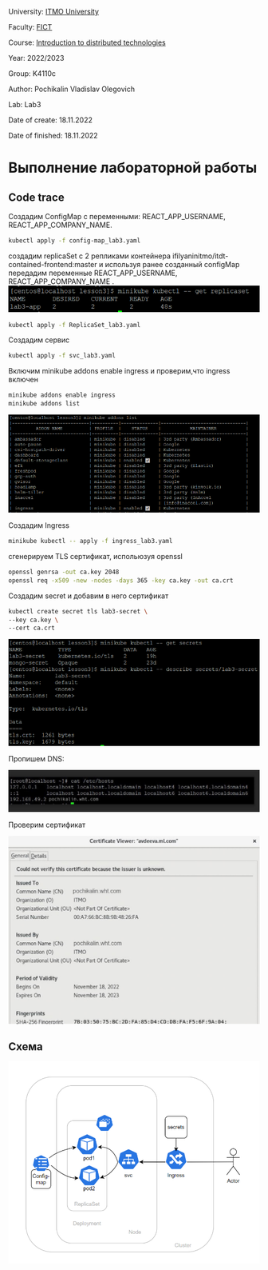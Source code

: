 University: [ITMO University](https://itmo.ru/ru/)

Faculty: [FICT](https://fict.itmo.ru)

Course: [Introduction to distributed technologies](https://github.com/itmo-ict-faculty/introduction-to-distributed-technologies)

Year: 2022/2023

Group: K4110c

Author: Pochikalin Vladislav Olegovich

Lab: Lab3

Date of create: 18.11.2022

Date of finished: 18.11.2022


# Выполнение лабораторной работы

## Code trace

Создадим ConfigMap с переменными: REACT_APP_USERNAME, REACT_APP_COMPANY_NAME.

```bash
kubectl apply -f config-map_lab3.yaml
```

создадим replicaSet с 2 репликами контейнера ifilyaninitmo/itdt-contained-frontend:master и используя ранее созданный configMap передадим переменные REACT_APP_USERNAME, REACT_APP_COMPANY_NAME .
![result1](https://github.com/Whatislove118/2022_2023-introduction_to_distributed_technologies-k4110c-pochikalin_vo/blob/master/labs/lab3/replicaset.png)

```bash
kubectl apply -f ReplicaSet_lab3.yaml
```

Создадим сервис

```bash
kubectl apply -f svc_lab3.yaml
```

Включим minikube addons enable ingress и проверим,что ingress включен

```bash
minikube addons enable ingress
minikube addons list
```
![result3](https://github.com/Whatislove118/2022_2023-introduction_to_distributed_technologies-k4110c-pochikalin_vo/blob/master/labs/lab3/enabled_ingress.png)

Создадим Ingress

```bash
minikube kubectl -- apply -f ingress_lab3.yaml 
```

сгенерируем TLS сертификат, испольюзуя openssl


```bash
openssl genrsa -out ca.key 2048
openssl req -x509 -new -nodes -days 365 -key ca.key -out ca.crt
```
Создадим secret и добавим в него сертификат

```bash
kubectl create secret tls lab3-secret \
--key ca.key \
--cert ca.crt
```

![result5](https://github.com/Whatislove118/2022_2023-introduction_to_distributed_technologies-k4110c-pochikalin_vo/blob/master/labs/lab3/secrets.png)

Пропишем DNS:

![result6](https://github.com/Whatislove118/2022_2023-introduction_to_distributed_technologies-k4110c-pochikalin_vo/blob/master/labs/lab3/hosts.png)

Проверим сертификат

![result7](https://github.com/Whatislove118/2022_2023-introduction_to_distributed_technologies-k4110c-pochikalin_vo/blob/master/labs/lab3/certs.png)

## Схема

![result8](https://github.com/Whatislove118/2022_2023-introduction_to_distributed_technologies-k4110c-pochikalin_vo/blob/master/labs/lab3/schema.png)


